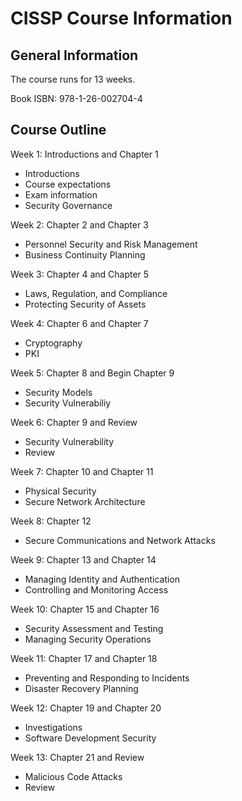 # CISSP Course Information

## General Information

The course runs for 13 weeks.  

Book ISBN: 978-1-26-002704-4

## Course Outline

Week 1: Introductions and Chapter 1
* Introductions
* Course expectations
* Exam information
* Security Governance

Week 2: Chapter 2 and Chapter 3
* Personnel Security and Risk Management
* Business Continuity Planning

Week 3: Chapter 4 and Chapter 5
* Laws, Regulation, and Compliance
* Protecting Security of Assets

Week 4: Chapter 6 and Chapter 7
* Cryptography
* PKI

Week 5: Chapter 8 and Begin Chapter 9
* Security Models
* Security Vulnerabiliy

Week 6: Chapter 9 and Review
* Security Vulnerability
* Review

Week 7: Chapter 10 and Chapter 11
* Physical Security
* Secure Network Architecture

Week 8: Chapter 12 
* Secure Communications and Network Attacks

Week 9: Chapter 13 and Chapter 14
* Managing Identity and Authentication
* Controlling and Monitoring Access

Week 10: Chapter 15 and Chapter 16
* Security Assessment and Testing
* Managing Security Operations

Week 11: Chapter 17 and Chapter 18
* Preventing and Responding to Incidents
* Disaster Recovery Planning

Week 12: Chapter 19 and Chapter 20
* Investigations
* Software Development Security

Week 13: Chapter 21 and Review
* Malicious Code Attacks
* Review



